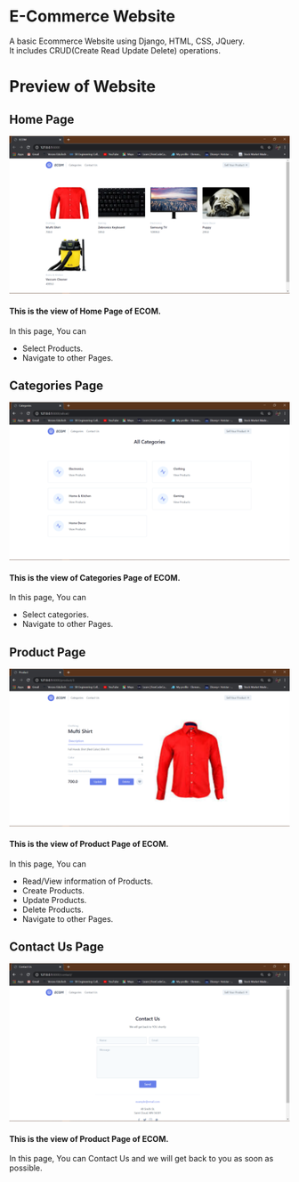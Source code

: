 # E-Commerce Website
 A basic Ecommerce Website using Django, HTML, CSS, JQuery.  
 It includes CRUD(Create Read Update Delete) operations.  
# Preview of Website
## Home Page
![](Home.png "Home")
#### This is the view of Home Page of ECOM.    
In this page, You can   
- Select Products.   
- Navigate to other Pages.      
## Categories Page
![](Categories.png "Categories")
#### This is the view of Categories Page of ECOM.  
In this page, You can   
- Select categories.       
- Navigate to other Pages.    
## Product Page
![](Product.png "Product")
#### This is the view of Product Page of ECOM.      
In this page, You can   
- Read/View information of Products.    
- Create Products.   
- Update Products.   
- Delete Products.   
- Navigate to other Pages.           
## Contact Us Page
![](ContactUs.png "Contact Us")
#### This is the view of Product Page of ECOM.      
In this page, You can Contact Us and we will get back to you as soon as possible.     
